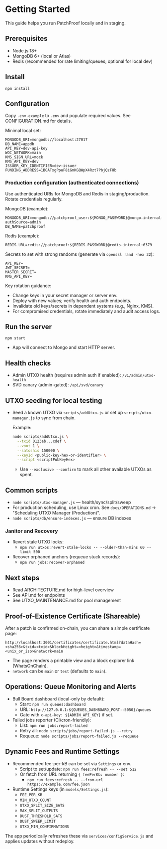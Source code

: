 # Getting Started

This guide helps you run PatchProof locally and in staging.

## Prerequisites
- Node.js 18+
- MongoDB 6+ (local or Atlas)
- Redis (recommended for rate limiting/queues; optional for local dev)

## Install
```
npm install
```

## Configuration
Copy `.env.example` to `.env` and populate required values. See CONFIGURATION.md for details.

Minimal local set:
```
MONGODB_URI=mongodb://localhost:27017
DB_NAME=appdb
API_KEY=dev-api-key
WOC_NETWORK=main
KMS_SIGN_URL=mock
KMS_API_KEY=dev
ISSUER_KEY_IDENTIFIER=dev-issuer
FUNDING_ADDRESS=1BGATxgPpuF8iGmKGQWpX4Rzt7PbjQzFUb
```

### Production configuration (authenticated connections)

Use authenticated URIs for MongoDB and Redis in staging/production. Rotate credentials regularly.

MongoDB (example):
```
MONGODB_URI=mongodb://patchproof_user:${MONGO_PASSWORD}@mongo.internal:27017/patchproof?authSource=admin
DB_NAME=patchproof
```

Redis (example):
```
REDIS_URL=redis://patchproof:${REDIS_PASSWORD}@redis.internal:6379
```

Secrets to set with strong randoms (generate via `openssl rand -hex 32`):
```
API_KEY=
JWT_SECRET=
MASTER_SECRET=
KMS_API_KEY=
```

Key rotation guidance:
- Change keys in your secret manager or server env.
- Deploy with new values; verify health and auth endpoints.
- Invalidate old keys/secrets in dependent systems (e.g., Nginx, KMS).
- For compromised credentials, rotate immediately and audit access logs.

## Run the server
```
npm start
```
- App will connect to Mongo and start HTTP server.

## Health checks
- Admin UTXO health (requires admin auth if enabled): `/v1/admin/utxo-health`
- SVD canary (admin-gated): `/api/svd/canary`

## UTXO seeding for local testing
- Seed a known UTXO via `scripts/addUtxo.js` or set up `scripts/utxo-manager.js` to sync from chain.

  Example:
  
  ```sh
  node scripts/addUtxo.js \
    --txid 0123ab...cdef \
    --vout 1 \
    --satoshis 150000 \
    --keyId <public-key-hex-or-identifier> \
    --script <scriptPubKeyHex>
  ```
  
  - Use `--exclusive --confirm` to mark all other available UTXOs as spent.

## Common scripts
- `node scripts/utxo-manager.js` — health/sync/split/sweep
- For production scheduling, use Linux cron. See `docs/OPERATIONS.md` → "Scheduling UTXO Manager (Production)".
- `node scripts/db/ensure-indexes.js` — ensure DB indexes

### Janitor and Recovery
- Revert stale UTXO locks:
  - `npm run utxos:revert-stale-locks -- --older-than-mins 60 --limit 500`
- Recover orphaned anchors (requeue stuck records):
  - `npm run jobs:recover-orphaned`

## Next steps
- Read ARCHITECTURE.md for high-level overview
- See API.md for endpoints
- See UTXO_MAINTENANCE.md for pool management

## Proof-of-Existence Certificate (Shareable)
After a patch is confirmed on-chain, you can share a simple certificate page:

```
http://localhost:3001/certificates/certificate.html?dataHash=<sha256>&txid=<txid>&blockHeight=<height>&timestamp=<unix_or_iso>&network=main
```

- The page renders a printable view and a block explorer link (WhatsOnChain).
- `network` can be `main` or `test` (defaults to `main`).

## Operations: Queue Monitoring and Alerts
- Bull Board dashboard (local-only by default):
  - Start: `npm run queues:dashboard`
  - URL: `http://127.0.0.1:${QUEUES_DASHBOARD_PORT:-5050}/queues`
  - Gate with `x-api-key: ${ADMIN_API_KEY}` if set.
- Failed jobs reporter (CI/cron-friendly):
  - List: `npm run jobs:report-failed`
  - Retry all: `node scripts/jobs/report-failed.js --retry`
  - Requeue: `node scripts/jobs/report-failed.js --requeue`

## Dynamic Fees and Runtime Settings
- Recommended fee-per-kB can be set via `Settings` or env.
  - Script to set/update: `npm run fees:refresh -- --set 512`
  - Or fetch from URL returning `{ feePerKb: number }`:
    - `npm run fees:refresh -- --from-url https://example.com/fee.json`
- Runtime Settings keys (in `models/Settings.js`):
  - `FEE_PER_KB`
  - `MIN_UTXO_COUNT`
  - `UTXO_SPLIT_SIZE_SATS`
  - `MAX_SPLIT_OUTPUTS`
  - `DUST_THRESHOLD_SATS`
  - `DUST_SWEEP_LIMIT`
  - `UTXO_MIN_CONFIRMATIONS`

The app periodically refreshes these via `services/configService.js` and applies updates without redeploy.
